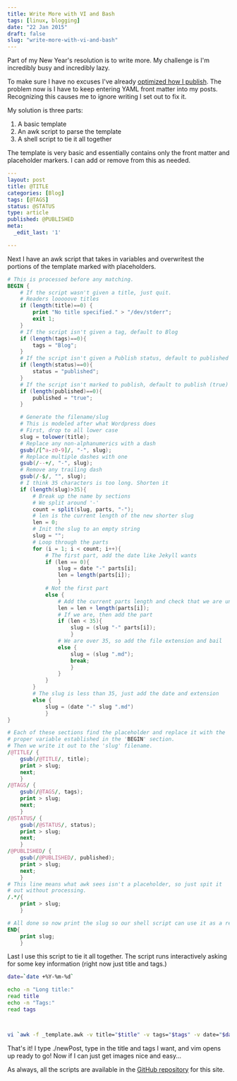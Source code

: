 ```yaml
---
title: Write More with VI and Bash
tags: [linux, blogging]
date: "22 Jan 2015"
draft: false
slug: "write-more-with-vi-and-bash"
---
```


Part of my New Year's resolution is to write more. My challenge is I'm incredibly busy and incredibly lazy.

To make sure I have no excuses I've already [optimized how I publish](http://brooksgarrett.com/blog/jekyll-github-travisci-s3/). The problem now is I have to keep entering YAML front matter into my posts. Recognizing this causes me to ignore writing I set out to fix it.

My solution is three parts:

  1. A basic template
  1. An awk script to parse the template
  1. A shell script to tie it all together

The template is very basic and essentially contains only the front matter and placeholder markers. I can add or remove from this as needed.

```yaml
---
layout: post
title: @TITLE
categories: [Blog]
tags: [@TAGS]
status: @STATUS
type: article
published: @PUBLISHED
meta:
  _edit_last: '1'

---
```

Next I have an awk script that takes in variables and overwritest the portions of the template marked with placeholders.

```awk
# This is processed before any matching.
BEGIN {
    # If the script wasn't given a title, just quit.
    # Readers looooove titles
    if (length(title)==0) {
        print "No title specified." > "/dev/stderr";
        exit 1;
    }
    # If the script isn't given a tag, default to Blog
    if (length(tags)==0){
        tags = "Blog";
    }
    # If the script isn't given a Publish status, default to published
    if (length(status)==0){
        status = "published";
    }
    # If the script isn't marked to publish, default to publish (true)
    if (length(published)==0){
        published = "true";
    }

    # Generate the filename/slug
    # This is modeled after what Wordpress does
    # First, drop to all lower case
    slug = tolower(title);
    # Replace any non-alphanumerics with a dash
    gsub(/[^a-z0-9]/, "-", slug);
    # Replace multiple dashes with one
    gsub(/--+/, "-", slug);
    # Remove any trailing dash
    gsub(/-$/, "", slug);
    # I think 35 characters is too long. Shorten it
    if (length(slug)>35){
        # Break up the name by sections
        # We split around '-'
        count = split(slug, parts, "-");
        # len is the current length of the new shorter slug
        len = 0;
        # Init the slug to an empty string
        slug = "";
        # Loop through the parts
        for (i = 1; i < count; i++){
            # The first part, add the date like Jekyll wants
            if (len == 0){
                slug = date "-" parts[i];
                len = length(parts[i]);
                }
            # Not the first part
            else {
                # Add the current parts length and check that we are under 35
                len = len + length(parts[i]);
                # If we are, then add the part
                if (len < 35){
                    slug = (slug "-" parts[i]);
                    }
                # We are over 35, so add the file extension and bail
                else {
                    slug = (slug ".md");
                    break;
                    }
                }
            }
        }
        # The slug is less than 35, just add the date and extension
        else {
            slug = (date "-" slug ".md")
            }
}

# Each of these sections find the placeholder and replace it with the
# proper variable established in the 'BEGIN' section.
# Then we write it out to the 'slug' filename.
/@TITLE/ {
    gsub(/@TITLE/, title);
    print > slug;
    next;
    }
/@TAGS/ {
    gsub(/@TAGS/, tags);
    print > slug;
    next;
    }
/@STATUS/ {
    gsub(/@STATUS/, status);
    print > slug;
    next;
    }
/@PUBLISHED/ {
    gsub(/@PUBLISHED/, published);
    print > slug;
    next;
    }
# This line means what awk sees isn't a placeholder, so just spit it
# out without processing.
/.*/{
    print > slug;
    }

# All done so now print the slug so our shell script can use it as a return value.
END{
    print slug;
    }
```

Last I use this script to tie it all together. The script runs interactively asking for some key information (right now just title and tags.)

```bash
date=`date +%Y-%m-%d`

echo -n "Long title:"
read title
echo -n "Tags:"
read tags



vi `awk -f _template.awk -v title="$title" -v tags="$tags" -v date="$date" _template.md`
```

That's it! I type ./newPost, type in the title and tags I want, and vim opens up ready to go! Now if I can just get images nice and easy...

As always, all the scripts are available in the [GitHub repository](https://github.com/brooksgarrett/website) for this site.
